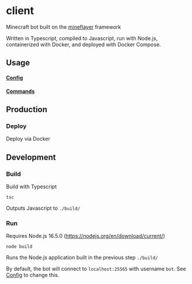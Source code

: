 # client

Minecraft bot built on the [mineflayer](https://github.com/PrismarineJS/mineflayer) framework

Written in Typescript, compiled to Javascript, run with Node.js, containerized with Docker, and deployed with Docker Compose.

## Usage

#### [Config](documentation/CONFIG.md)
#### [Commands](documentation/COMMANDS.md)

## Production

### Deploy

Deploy via Docker

## Development

### Build

Build with Typescript

`tsc`

Outputs Javascript to `./build/`

### Run

Requires Node.js 16.5.0 (https://nodejs.org/en/download/current/)

`node build`

Runs the Node.js application built in the previous step `./build/`

By default, the bot will connect to `localhost:25565` with username `bot`. See [Config](documentation/CONFIG.md) to change this.

